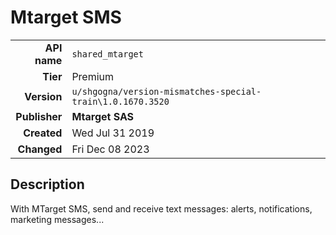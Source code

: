 # Mtarget SMS
| | |
|-:|-|
|**API name**|`shared_mtarget`|
|**Tier**|Premium|
|**Version**|`u/shgogna/version-mismatches-special-train\1.0.1670.3520`|
|**Publisher**|**Mtarget SAS**|
|**Created**|Wed Jul 31 2019|
|**Changed**|Fri Dec 08 2023|

## Description
With MTarget SMS, send and receive text messages: alerts, notifications, marketing messages...
